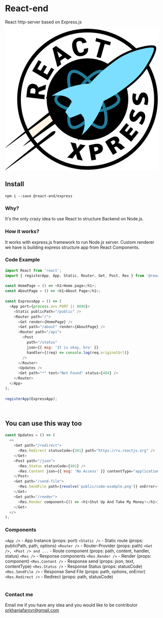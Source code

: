 # React-end

React http-server based on Express.js
<br />

![Planet Express](public/logo.svg)

## Install

`npm i --save @react-end/express`

### Why?

It's the only crazy idea to use React to structure Backend on Node.js.
<br />

### How it works?

It works with express.js framework to run Node.js server. Custom renderer we have is building express structure app from React Components.
<br />

### Code Example

```js
import React from 'react';
import { registerApp, App, Static, Router, Get, Post, Res } from '@react-end/express';

const HomePage = () => <h1>Home page</h1>;
const AboutPage = () => <h1>About Page</h1>;

const ExpressApp = () => (
  <App port={process.env.PORT || 8080}>
    <Static publicPath="/public" />
    <Router path="/">
      <Get render={HomePage} />
      <Get path="/about" render={AboutPage} />
      <Router path="/api">
        <Post
          path="/status"
          json={{ msg: 'It is okay, bro' }}
          handler={(req) => console.log(req.originalUrl)}
        />
      </Router>
      <Updates />
      <Get path="*" text="Not Found" status={404} />
    </Router>
  </App>
);

registerApp(ExpressApp);
```

<br />

## You can use this way too

```js
const Updates = () => (
  <>
    <Get path="/redirect">
      <Res.Redirect statusCode={301} path="https://ru.reactjs.org" />
    </Get>
    <Post path="/json">
      <Res.Status statusCode={401} />
      <Res.Content json={{ msg: 'No Access' }} contentType="application/json" />
    </Post>
    <Get path="/send-file">
      <Res.SendFile path={resolve('public/code-example.png')} onError={console.log} />
    </Get>
    <Get path="/render">
      <Res.Render component={() => <h1>Shut Up And Take My Money!</h1>} />
    </Get>
  </>
);
```

### Components

`<App />` - App Instance (props: port)
`<Static />` - Static route (props: publicPath, path, options)
`<Router />` - Router-Provider (props: path)
`<Get />, <Post /> and ...` - Route component (props: path, content, handler, status)
`<Res />` - Response components
`<Res.Render />` - Render (props: component)
`<Res.Content />` - Response send (props: json, text, contentType)
`<Res.Status />` - Response Status (props: statusCode)
`<Res.SendFile />` - Response Send File (props: path, options, onError)
`<Res.Redirect />` - Redirect (props: path, statusCode)
<br />
<br />

### Contact me

Email me if you have any idea and you would like to be contributor [orkhanjafarovr@gmail.com](mailto:orkhanjafarovr@gmail.com)
